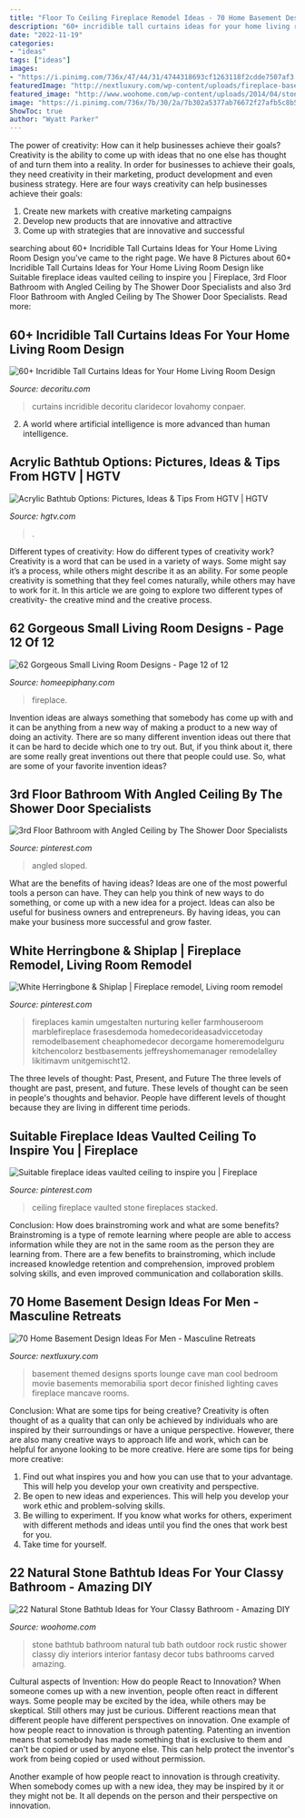 ```yaml
---
title: "Floor To Ceiling Fireplace Remodel Ideas - 70 Home Basement Design Ideas For Men"
description: "60+ incridible tall curtains ideas for your home living room design"
date: "2022-11-19"
categories:
- "ideas"
tags: ["ideas"]
images:
- "https://i.pinimg.com/736x/47/44/31/4744318693cf1263118f2cdde7507af3.jpg"
featuredImage: "http://nextluxury.com/wp-content/uploads/fireplace-basement-movie-room-lounge-ideas-sports-themed.jpg"
featured_image: "http://www.woohome.com/wp-content/uploads/2014/04/stone-bathtub-design-ideas-6.jpg"
image: "https://i.pinimg.com/736x/7b/30/2a/7b302a5377ab76672f27afb5c8b510f3.jpg"
ShowToc: true
author: "Wyatt Parker"
---
```



The power of creativity: How can it help businesses achieve their goals?
Creativity is the ability to come up with ideas that no one else has thought of and turn them into a reality. In order for businesses to achieve their goals, they need creativity in their marketing, product development and even business strategy. Here are four ways creativity can help businesses achieve their goals: 
1. Create new markets with creative marketing campaigns 
2. Develop new products that are innovative and attractive 
3. Come up with strategies that are innovative and successful 

	

		
searching about 60+ Incridible Tall Curtains Ideas for Your Home Living Room Design you've came to the right page. We have 8 Pictures about 60+ Incridible Tall Curtains Ideas for Your Home Living Room Design like Suitable fireplace ideas vaulted ceiling to inspire you | Fireplace, 3rd Floor Bathroom with Angled Ceiling by The Shower Door Specialists and also 3rd Floor Bathroom with Angled Ceiling by The Shower Door Specialists. Read more:
		
    
## 60+ Incridible Tall Curtains Ideas For Your Home Living Room Design

<img loading=lazy src="https://decoritu.com/wp-content/uploads/2018/11/63-Awesome-Tall-Curtains-Ideas-for-Your-Home-Living-Room-Design-39-640x871.jpg" onerror="this.onerror=null;this.src='https://tse3.mm.bing.net/th?id=OIP.lHkmrmPGVREgqi8xLqbbXwHaKF&amp;pid=15.1';" alt="60+ Incridible Tall Curtains Ideas for Your Home Living Room Design">

_Source: decoritu.com_

>curtains incridible decoritu claridecor lovahomy conpaer. 

	

2. A world where artificial intelligence is more advanced than human intelligence. 

    
## Acrylic Bathtub Options: Pictures, Ideas &amp; Tips From HGTV | HGTV

<img loading=lazy src="https://hgtvhome.sndimg.com/content/dam/images/hgtv/fullset/2013/11/7/2/DH2014_master-bathroom-01-Master-Bath-HERO-3-Master-bathroom-hero_h.jpg.rend.hgtvcom.616.462.suffix/1400982091622.jpeg" onerror="this.onerror=null;this.src='https://tse3.mm.bing.net/th?id=OIP.w-1g0E0eoeeSKWwGw69RGwHaFj&amp;pid=15.1';" alt="Acrylic Bathtub Options: Pictures, Ideas &amp; Tips From HGTV | HGTV">

_Source: hgtv.com_

>. 

	

Different types of creativity: How do different types of creativity work?
Creativity is a word that can be used in a variety of ways. Some might say it’s a process, while others might describe it as an ability. For some people creativity is something that they feel comes naturally, while others may have to work for it. In this article we are going to explore two different types of creativity- the creative mind and the creative process.

    
## 62 Gorgeous Small Living Room Designs - Page 12 Of 12

<img loading=lazy src="https://homeepiphany.com/wp-content/uploads/2015/09/62-Gorgeous-Small-Living-Room-Designs-61.jpg" onerror="this.onerror=null;this.src='https://tse1.mm.bing.net/th?id=OIP.RruZvMxUtpAbzCXTP8YWrAHaHa&amp;pid=15.1';" alt="62 Gorgeous Small Living Room Designs - Page 12 of 12">

_Source: homeepiphany.com_

>fireplace. 

	

Invention ideas are always something that somebody has come up with and it can be anything from a new way of making a product to a new way of doing an activity. There are so many different invention ideas out there that it can be hard to decide which one to try out. But, if you think about it, there are some really great inventions out there that people could use. So, what are some of your favorite invention ideas?

    
## 3rd Floor Bathroom With Angled Ceiling By The Shower Door Specialists

<img loading=lazy src="https://i.pinimg.com/736x/47/44/31/4744318693cf1263118f2cdde7507af3.jpg" onerror="this.onerror=null;this.src='https://tse2.mm.bing.net/th?id=OIP.WsxI8qeAGSr7KhhvyFE72QHaKr&amp;pid=15.1';" alt="3rd Floor Bathroom with Angled Ceiling by The Shower Door Specialists">

_Source: pinterest.com_

>angled sloped. 

	

What are the benefits of having ideas?
Ideas are one of the most powerful tools a person can have. They can help you think of new ways to do something, or come up with a new idea for a project. Ideas can also be useful for business owners and entrepreneurs. By having ideas, you can make your business more successful and grow faster.

    
## White Herringbone &amp; Shiplap | Fireplace Remodel, Living Room Remodel

<img loading=lazy src="https://i.pinimg.com/736x/7b/30/2a/7b302a5377ab76672f27afb5c8b510f3.jpg" onerror="this.onerror=null;this.src='https://tse1.mm.bing.net/th?id=OIP.zLclxphDn0dj-WcEV0kLJQHaJ9&amp;pid=15.1';" alt="White Herringbone &amp; Shiplap | Fireplace remodel, Living room remodel">

_Source: pinterest.com_

>fireplaces kamin umgestalten nurturing keller farmhouseroom marblefireplace frasesdemoda homedecorideasadviccetoday remodelbasement cheaphomedecor decorgame homeremodelguru kitchencolorz bestbasements jeffreyshomemanager remodelalley likitimavm unitgemischt12. 

	

The three levels of thought: Past, Present, and Future
The three levels of thought are past, present, and future. These levels of thought can be seen in people's thoughts and behavior. People have different levels of thought because they are living in different time periods.

    
## Suitable Fireplace Ideas Vaulted Ceiling To Inspire You | Fireplace

<img loading=lazy src="https://i.pinimg.com/736x/98/aa/d5/98aad5a651cc3e9ba85ad2fad9271a77.jpg" onerror="this.onerror=null;this.src='https://tse1.mm.bing.net/th?id=OIP.ZXfpmclzCLyooEXALDlzrwHaLG&amp;pid=15.1';" alt="Suitable fireplace ideas vaulted ceiling to inspire you | Fireplace">

_Source: pinterest.com_

>ceiling fireplace vaulted stone fireplaces stacked. 

	

Conclusion: How does brainstroming work and what are some benefits?
Brainstroming is a type of remote learning where people are able to access information while they are not in the same room as the person they are learning from. There are a few benefits to brainstroming, which include increased knowledge retention and comprehension, improved problem solving skills, and even improved communication and collaboration skills.

    
## 70 Home Basement Design Ideas For Men - Masculine Retreats

<img loading=lazy src="http://nextluxury.com/wp-content/uploads/fireplace-basement-movie-room-lounge-ideas-sports-themed.jpg" onerror="this.onerror=null;this.src='https://tse3.mm.bing.net/th?id=OIP.Eo0i4Frrgn7VP4POzAWvvwHaJ4&amp;pid=15.1';" alt="70 Home Basement Design Ideas For Men - Masculine Retreats">

_Source: nextluxury.com_

>basement themed designs sports lounge cave man cool bedroom movie basements memorabilia sport decor finished lighting caves fireplace mancave rooms. 

	

Conclusion: What are some tips for being creative?
Creativity is often thought of as a quality that can only be achieved by individuals who are inspired by their surroundings or have a unique perspective. However, there are also many creative ways to approach life and work, which can be helpful for anyone looking to be more creative. Here are some tips for being more creative: 
1) Find out what inspires you and how you can use that to your advantage. This will help you develop your own creativity and perspective. 
2) Be open to new ideas and experiences. This will help you develop your work ethic and problem-solving skills. 
3) Be willing to experiment. If you know what works for others, experiment with different methods and ideas until you find the ones that work best for you. 
4) Take time for yourself.

    
## 22 Natural Stone Bathtub Ideas For Your Classy Bathroom - Amazing DIY

<img loading=lazy src="http://www.woohome.com/wp-content/uploads/2014/04/stone-bathtub-design-ideas-6.jpg" onerror="this.onerror=null;this.src='https://tse4.mm.bing.net/th?id=OIP.oITMoZHQQ10_Xb0fHH6e7AHaLQ&amp;pid=15.1';" alt="22 Natural Stone Bathtub Ideas for Your Classy Bathroom - Amazing DIY">

_Source: woohome.com_

>stone bathtub bathroom natural tub bath outdoor rock rustic shower classy diy interiors interior fantasy decor tubs bathrooms carved amazing. 

	

Cultural aspects of Invention: How do people React to Innovation?
When someone comes up with a new invention, people often react in different ways. Some people may be excited by the idea, while others may be skeptical. Still others may just be curious. Different reactions mean that different people have different perspectives on innovation. 
One example of how people react to innovation is through patenting. Patenting an invention means that somebody has made something that is exclusive to them and can't be copied or used by anyone else. This can help protect the inventor's work from being copied or used without permission. 

Another example of how people react to innovation is through creativity. When somebody comes up with a new idea, they may be inspired by it or they might not be. It all depends on the person and their perspective on innovation.

